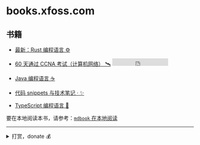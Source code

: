 # books.xfoss.com

## 书籍

- [最新：Rust 编程语言 ⚙️](https://rust-lang.xfoss.com/)


- [60 天通过 CCNA 考试（计算机网络） 🛰️](https://ccna60d.xfoss.com) <iframe src="https://ghbtns.com/github-btn.html?user=gnu4cn&repo=ccna60d&type=star&count=true" frameborder="0" scrolling="0" width="150" height="20" title="GitHub"></iframe>


- [Java 编程语言 ☕️](https://java.xfoss.com/)


- [代码 snippets 与技术笔记 · ✨](https://snippets.xfoss.com/)


- [TypeScript 编程语言 📃](https://ts.xfoss.com/)


要在本地阅读本书，请参考：[`mdbook` 在本地阅读](mdbook_howto_serve.md)

---

<details>
    <summary>打赏，donate 💰</summary>

>
> **为何要打赏**？
>
> 由于 xfoss.com 运营需要一点开支（每年大概 ￥500）。所以如果你觉得这里的内容有帮助，那么请通过下列渠道进行打赏。
>
> 也欢迎向这个代码仓库: [gnu4cn/buy-me-a-coffee](https://github.com/gnu4cn/buy-me-a-coffee) 提交 PR，加入你想加入的内容。我经过考虑后，可合并 PR。由于此网站内容会定时同步那个代码仓库的内容，因此合并的 PRs 将接近实时显示出来。
>
>



![支付宝-Alipay: laxers@gmail.com](alipay-laxers.png)

*支付宝 - Alipay，扫码付款*




![微信支付-WeChat Pay: xfoss-com](wechat-pay-lenny.png)

*微信支付 - WeChat Pay, 扫码付款*


</details>


